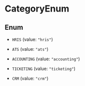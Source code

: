 

# CategoryEnum

## Enum


* `HRIS` (value: `"hris"`)

* `ATS` (value: `"ats"`)

* `ACCOUNTING` (value: `"accounting"`)

* `TICKETING` (value: `"ticketing"`)

* `CRM` (value: `"crm"`)



